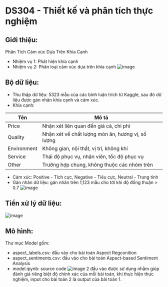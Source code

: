 # DS304 - Thiết kế và phân tích thực nghiệm
## Giới thiệu:
Phân Tích Cảm xúc Dựa Trên Khía Cạnh
- Nhiệm vụ 1: Phát hiện khía cạnh
- Nhiệm vụ 2: Phân loại cảm xúc dựa trên khía cạnh
![image](https://github.com/user-attachments/assets/843eb507-0e3e-4835-9575-2a5f2edc1445)

## Bộ dữ liệu:
- Thu thập dữ liệu: 5323 mẫu của các bình luận trích từ Kaggle, sau đó dữ liệu được gán nhãn khía cạnh và cảm xúc.
- Khía cạnh:
  
| Tên         | Mô tả                                                 |
|-------------|--------------------------------------------------------|
| Price       | Nhận xét liên quan đến giá cả, chi phí                |
| Quality     | Nhận xét về chất lượng món ăn, hương vị, số lượng     |
| Environment | Không gian, nội thất, vị trí, không khí               |
| Service     | Thái độ phục vụ, nhân viên, tốc độ phục vụ            |
| Other       | Trường hợp chung, không thuộc các nhóm trên          |
- Cảm xúc: Positive - Tích cực, Negative - Tiêu cực, Neutral - Trung tính
- Gán nhãn dữ liệu: gán nhãn trên 1,123 mẫu cho tới khi độ đồng thuận > 0.7
![image](https://github.com/user-attachments/assets/0328d280-ffe5-40d1-b1a4-a103b57c6024)
## Tiền xử lý dữ liệu:
![image](https://github.com/user-attachments/assets/71067227-fea9-46fe-8078-4a070da0c964)
## Mô hình:
Thư mục Model gồm:
- aspect_labels.csv: đầu vào cho bài toán Aspect Regconition
- aspect_sentiments.csv: đầu vào cho bài toán Aspect-based Sentiment Analysis
- model.ipynb: source code
![image](https://github.com/user-attachments/assets/fb69490d-3794-45d9-a9fe-b7de9e2484e5)
2 đầu vào được sử dụng nhằm giúp đánh giá riêng biệt độ chính xác của mỗi bài toán, khi thực hiện thực nghiệm, input cho bài toán 2 là output của bài toán 1.
